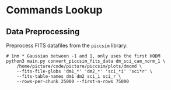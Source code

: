 # Commands Lookup

## Data Preprocessing

Preprocess FITS datafiles from the `piccsim` library:

    # 1nm * Gaussian between -1 and 1, only uses the first HODM
    python3 main.py convert_piccsim_fits_data dm_sci_cam_norm_1 \
        /home/picture/code/picture/piccsim/plots/dmcmd \
        --fits-file-globs 'dm1_*' 'dm2_*' 'sci_*i' 'sci*r' \
        --fits-table-names dm1 dm2 sci_i sci_r \
        --rows-per-chunk 25000 --first-n-rows 75000
